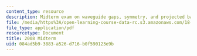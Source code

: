```yaml
---
content_type: resource
description: Midterm exam on waveguide gaps, symmetry, and projected bands.
file: /media/https%3A/open-learning-course-data-rc.s3.amazonaws.com/18-369-mathematical-methods-in-nanophotonics-spring-2008/084ad5b93883a526d716b0f590123e9b_midterm_08.pdf
file_type: application/pdf
resourcetype: Document
title: 2008 Midterm
uid: 084ad5b9-3883-a526-d716-b0f590123e9b
---
```

